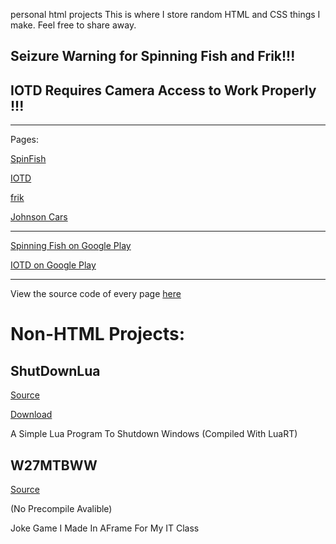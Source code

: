 personal html projects
This is where I store random HTML and CSS things I make.
Feel free to share away.
## Seizure Warning for Spinning Fish and Frik!!!
## IOTD Requires Camera Access to Work Properly !!!
--------------------------
Pages:

[SpinFish](/SpinFish/)

[IOTD](/IOTD/)

[frik](/frik/)

[Johnson Cars](/Johnson/)

--------------------------

[Spinning Fish on Google Play](https://play.google.com/store/apps/details?id=com.paramattyt.spinningfish)

[IOTD on Google Play](https://play.google.com/store/apps/details?id=com.paramattyt.iotd)

--------------------------
View the source code of every page [here](https://github.com/ParaMattKoopa/paramattkoopa.github.io/tree/main)


# Non-HTML Projects:

## ShutDownLua

[Source](https://github.com/ParaMattKoopa/ShutdownLua/tree/main)

[Download](https://github.com/ParaMattKoopa/ShutdownLua/releases/download/Release/main.exe)

A Simple Lua Program To Shutdown Windows (Compiled With LuaRT)

## W27MTBWW

[Source](https://github.com/ParaMattKoopa/W27MTBWW)

(No Precompile Avalible)

Joke Game I Made In AFrame For My IT Class
